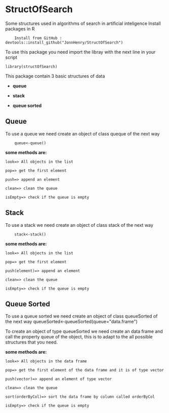 # StructOfSearch
Some structures used in algorithms of search in artificial inteligence
Install packages in R 

        Install from GitHub :  devtools::install_github("JonnHenry/StructOfSearch")

To use this package you need import the libray with the next line in your script

    library(structOfSearch)

This package contain 3 basic structures of data

* **queue**

* **stack**

* **queue sorted**

## Queue
To use a queue we need create an object of class queque of the next way

        queue<-queue() 

**some methods are:**

```
look=> All objects in the list

pop=> get the first element

push=> append an element

clean=> clean the queue

isEmpty=> check if the queue is empty
```
## Stack
To use a stack we need create an object of class stack of the next way

        stack<-stack() 

**some methods are:**
```
look=> All objects in the list

pop=> get the first element

push(element)=> append an element

clean=> clean the queue

isEmpty=> check if the queue is empty
```


## Queue Sorted

To use a queue sorted we need create an object of class queueSorted of the next way
        queueSorted<-queueSorted(queue="data.frame") 
        
To create an object of type queueSorted we need create an data frame and call the property queue of the object, this is to adapt to the all possible structures that you need.


**some methods are:**
```
look=> All objects in the data frame 

pop=> get the first element of the data frame and it is of type vector

push(vector)=> append an element of type vector

clean=> clean the queue

sort(orderByCol)=> sort the data frame by column called orderByCol

isEmpty=> check if the queue is empty
```


